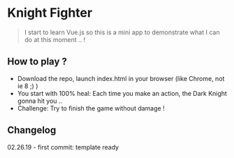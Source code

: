 #  Knight Fighter

> I start to learn Vue.js so this is a mini app to demonstrate what I can do at this moment .. ! 

## How to play ? 
- Download the repo, launch index.html in your browser (like Chrome, not ie 8 ;) ) 
- You start with 100% heal: Each time you make an action, the Dark Knight gonna hit you ..
- Challenge: Try to finish the game without damage ! 

## Changelog

02.26.19 - first commit: template ready

